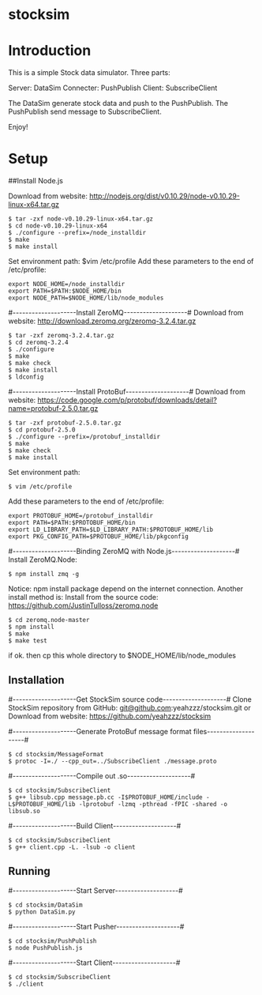 stocksim
========
# Introduction
This is a simple Stock data simulator.
Three parts:

Server: DataSim
Connecter: PushPublish
Client: SubscribeClient

The DataSim generate stock data and push to the PushPublish.
The PushPublish send message to SubscribeClient.

Enjoy!

# Setup
##Install Node.js

Download from website:
http://nodejs.org/dist/v0.10.29/node-v0.10.29-linux-x64.tar.gz

    $ tar -zxf node-v0.10.29-linux-x64.tar.gz
    $ cd node-v0.10.29-linux-x64
    $ ./configure --prefix=/node_installdir
    $ make
    $ make install

Set environment path:
$vim /etc/profile
Add these parameters to the end of /etc/profile:

    export NODE_HOME=/node_installdir
    export PATH=$PATH:$NODE_HOME/bin
    export NODE_PATH=$NODE_HOME/lib/node_modules


#--------------------Install ZeroMQ--------------------#
Download from website:
http://download.zeromq.org/zeromq-3.2.4.tar.gz

    $ tar -zxf zeromq-3.2.4.tar.gz
    $ cd zeromq-3.2.4
    $ ./configure
    $ make
    $ make check
    $ make install
    $ ldconfig


#--------------------Install ProtoBuf--------------------#
Download from website:
https://code.google.com/p/protobuf/downloads/detail?name=protobuf-2.5.0.tar.gz

    $ tar -zxf protobuf-2.5.0.tar.gz
    $ cd protobuf-2.5.0
    $ ./configure --prefix=/protobuf_installdir
    $ make
    $ make check
    $ make install

Set environment path:

    $ vim /etc/profile
    
Add these parameters to the end of /etc/profile:

    export PROTOBUF_HOME=/protobuf_installdir
    export PATH=$PATH:$PROTOBUF_HOME/bin
    export LD_LIBRARY_PATH=$LD_LIBRARY_PATH:$PROTOBUF_HOME/lib
    export PKG_CONFIG_PATH=$PROTOBUF_HOME/lib/pkgconfig


#--------------------Binding ZeroMQ with Node.js--------------------#
Install ZeroMQ.Node:

    $ npm install zmq -g

Notice: npm install package depend on the internet connection. Another install method is:
Install from the source code:
https://github.com/JustinTulloss/zeromq.node

    $ cd zeromq.node-master
    $ npm install
    $ make 
    $ make test

if ok.
then cp this whole directory to $NODE_HOME/lib/node_modules


## Installation
#--------------------Get StockSim source code--------------------#
Clone StockSim repository from GitHub:
git@github.com:yeahzzz/stocksim.git
or
Download from website:
https://github.com/yeahzzz/stocksim

#--------------------Generate ProtoBuf message format files--------------------#

    $ cd stocksim/MessageFormat
    $ protoc -I=./ --cpp_out=../SubscribeClient ./message.proto

#--------------------Compile out .so--------------------#

    $ cd stocksim/SubscribeClient
    $ g++ libsub.cpp message.pb.cc -I$PROTOBUF_HOME/include -L$PROTOBUF_HOME/lib -lprotobuf -lzmq -pthread -fPIC -shared -o libsub.so

#--------------------Build Client--------------------#

    $ cd stocksim/SubscribeClient
    $ g++ client.cpp -L. -lsub -o client


## Running
#--------------------Start Server--------------------#

    $ cd stocksim/DataSim
    $ python DataSim.py

#--------------------Start Pusher--------------------#

    $ cd stocksim/PushPublish
    $ node PushPublish.js

#--------------------Start Client--------------------#

    $ cd stocksim/SubscribeClient
    $ ./client
